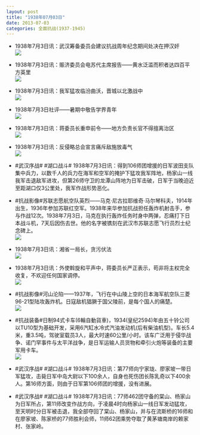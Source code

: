 ```yaml
---
layout: post
title: "1938年07月03日"
date: 2013-07-03
categories: 全面抗战(1937-1945)
---
```


<meta name="referrer" content="no-referrer" />

- 1938年7月3日讯：武汉筹备委员会建议抗战周年纪念期间处决在押汉奸 <br/><img src="https://ww4.sinaimg.cn/large/aca367d8jw1e6a19wilyij20c10n9dhr.jpg" />

- 1938年7月3日讯：赈济委员会电苏代主席报告——黄水泛滥而积者达四百平方英里 <br/><img src="https://ww1.sinaimg.cn/large/aca367d8jw1e69zjhbnv0j20c10pf41a.jpg" />

- 1938年7月3日讯：我军猛攻临汾曲沃，晋城以北激战中 <br/><img src="https://ww1.sinaimg.cn/large/aca367d8jw1e69xt0es6oj208s0x4q5m.jpg" />

- 1938年7月3日社评——暑期中敬告学界青年 <br/><img src="https://ww2.sinaimg.cn/large/aca367d8jw1e69w4hjdayj20c10m0juz.jpg" />

- 1938年7月3日讯：蒋委员长重申前令——地方负责长官不得擅离治区 <br/><img src="https://ww4.sinaimg.cn/large/aca367d8jw1e69uc7ay3qj20c10n440n.jpg" />

- 1938年7月3日讯：反侵略总会宣言痛斥敌施放毒气 <br/><img src="https://ww4.sinaimg.cn/large/aca367d8jw1e69slub0y4j20c10vntbb.jpg" />

- #武汉序战# #湖口战斗# 1938年7月3日讯：得到106师团增援的日军波田支队集中兵力，以数千人的兵力在海军和空军的掩护下猛攻我军阵地，杨家山一线我军击退敌军进攻，但第26师守卫的龙潭山阵地为日军击破，日军于当晚迫近至距湖口仅3公里处，我军作战形势恶化。 

- #抗战影像#苏联志愿航空队英烈——马克·尼古拉耶维奇·马尔琴科夫，1914年出生，1936年参加苏联红空军。1938年来华参加抗战担任轰炸机射击手，参与作战12次。1938年7月3日，马克在执行轰炸任务时身中两弹，忍痛打下日本战斗机，7天后因伤去世。他的名字被镌刻在武汉市苏联志愿飞行员烈士纪念碑上。 <br/><img src="https://ww4.sinaimg.cn/large/aca367d8jw1e69n6hmluhj20990r0js6.jpg" />

- 1938年7月3日讯：湘省一局长，贪污伏法 <br/><img src="https://ww3.sinaimg.cn/large/aca367d8jw1e69jxr8b1lj204k0abweo.jpg" />

- 1938年7月3日讯：外使斡旋和平声中，蒋委员长严正表示，苟非将主权完全收复，不欢迎任何国家调停。 <br/><img src="https://ww4.sinaimg.cn/large/aca367d8jw1e69i79iqnaj207s11f77c.jpg" />

- #抗战影像#河山沦陷——1937年，飞行在中山陵上空的日本海军航空队三菱96-21型陆攻轰炸机。日寇敌机猖獗于国父陵前，是每个国人的痛楚。 <br/><img src="https://ww4.sinaimg.cn/large/aca367d8jw1e69g6l5553j20ci07i3z9.jpg" />

- #抗战装备#日制94式卡车(6輪自動貨車)，1934(皇纪2594)年由五十铃公司以TU10型为基础开发，采用6汽缸水冷式汽油发动机(后有柴油机型)。车长5.4米，重3.5吨，驾驶室载员3人，最大时速60公里/小时。该车广泛用于侵华战争、诺门罕事件与太平洋战争，是日军运输人员货物和牵引火炮等装备的主要军用卡车。 <br/><img src="https://ww3.sinaimg.cn/large/aca367d8jw1e69eiixq5fj20c10lfq4c.jpg" />

- #武汉序战# #湖口战斗# 1938年7月3日讯：第77师向宁家垅、廖家坡一带日军猛攻，击毙日军中岛大尉以下100余人，自身也死伤团长陈乳奇以下400余人。第16师方面，则由于日军第106师团的增援，没有进展。 

- #武汉序战# #湖口战斗# 1938年7月3日讯：77师462团守备的棠山、杨家山为日军所占，第11师改变作战方向，于凌晨4时向杨家山一线日军发动猛攻，至天明时分日军被击退，我全部夺回了棠山、杨家山，并与在流斯桥的16师和在廖家坡、陈家桥的77师胜利会师，11师62团乘势夺取了黄茅塘南岸的赖家村、张家岭。 


